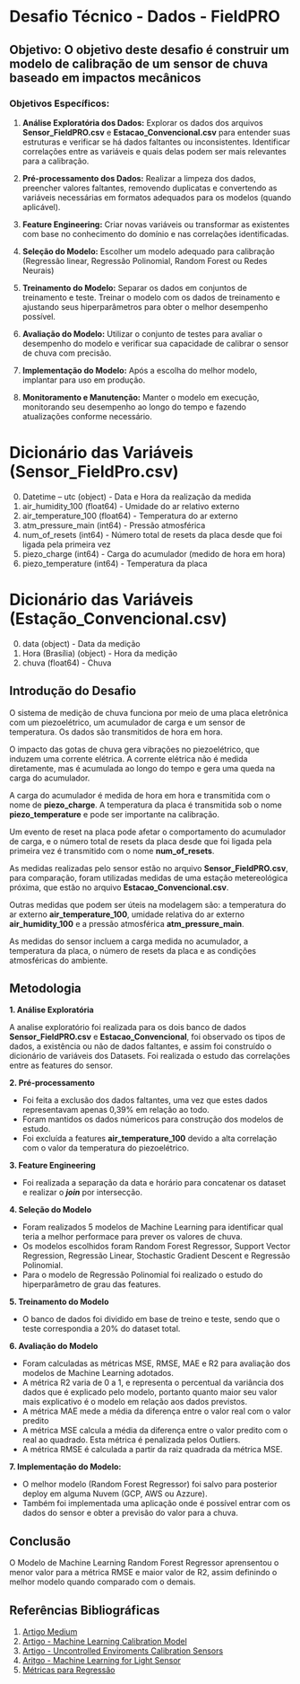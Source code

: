 # Desafio Técnico - Dados - FieldPRO

## Objetivo: O objetivo deste desafio é construir um modelo de calibração de um sensor de chuva baseado em impactos mecânicos

### Objetivos Específicos:
1. **Análise Exploratória dos Dados:** Explorar os dados dos arquivos **Sensor_FieldPRO.csv** e **Estacao_Convencional.csv** para entender suas estruturas e verificar se há dados faltantes ou inconsistentes. Identificar correlações entre as variáveis e quais delas podem ser mais relevantes para a calibração.

2. **Pré-processamento dos Dados:** Realizar a limpeza dos dados, preencher valores faltantes, removendo duplicatas e convertendo as variáveis necessárias em formatos adequados para os modelos (quando aplicável).

3. **Feature Engineering:** Criar novas variáveis ou transformar as existentes com base no conhecimento do domínio e nas correlações identificadas.

4. **Seleção do Modelo:** Escolher um modelo adequado para calibração (Regressão linear, Regressão Polinomial, Random Forest ou Redes Neurais)

5. **Treinamento do Modelo:** Separar os dados em conjuntos de treinamento e teste. Treinar o modelo com os dados de treinamento e ajustando seus hiperparâmetros para obter o melhor desempenho possível.

6. **Avaliação do Modelo:** Utilizar o conjunto de testes para avaliar o desempenho do modelo e verificar sua capacidade de calibrar o sensor de chuva com precisão.

7. **Implementação do Modelo:** Após a escolha do melhor modelo, implantar para uso em produção.

8. **Monitoramento e Manutenção:** Manter o modelo em execução, monitorando seu desempenho ao longo do tempo e fazendo atualizações conforme necessário.


# Dicionário das Variáveis (Sensor_FieldPro.csv)

 0.   Datetime – utc       (object)  - Data e Hora da realização da medida
 1.   air_humidity_100     (float64) - Umidade do ar relativo externo
 2.   air_temperature_100  (float64) - Temperatura do ar externo
 3.   atm_pressure_main    (int64)   - Pressão atmosférica
 4.   num_of_resets        (int64)   - Número total de resets da placa desde que foi ligada pela primeira vez
 5.   piezo_charge         (int64)   - Carga do acumulador (medido de hora em hora)
 6.   piezo_temperature    (int64)   - Temperatura da placa

# Dicionário das Variáveis (Estação_Convencional.csv)

 0.   data             (object) - Data da medição
 1.   Hora (Brasília)  (object) - Hora da medição
 2.   chuva            (float64) - Chuva

## Introdução do Desafio

O sistema de medição de chuva funciona por meio de uma placa eletrônica com
um piezoelétrico, um acumulador de carga e um sensor de temperatura. Os dados são transmitidos de hora em hora.

O impacto das gotas de chuva gera vibrações no piezoelétrico, que induzem uma corrente elétrica.
A corrente elétrica não é medida diretamente, mas é acumulada ao longo do tempo e gera uma queda na carga do acumulador.

A carga do acumulador é medida de hora em hora e transmitida com o nome de **piezo_charge**.
A temperatura da placa é transmitida sob o nome **piezo_temperature** e pode ser importante na calibração.

Um evento de reset na placa pode afetar o comportamento do acumulador de carga, e o número total de resets da placa desde que foi ligada pela primeira vez
é transmitido com o nome **num_of_resets**.

As medidas realizadas pelo sensor estão no arquivo **Sensor_FieldPRO.csv**, para comparação, foram utilizadas medidas de uma estação metereológica próxima,
que estão no arquivo **Estacao_Convencional.csv**.

Outras medidas que podem ser úteis na modelagem são: a temperatura do ar externo **air_temperature_100**, umidade relativa do ar externo **air_humidity_100**
e a pressão atmosférica **atm_pressure_main**.

As medidas do sensor incluem a carga medida no acumulador, a temperatura da placa, o número de resets da placa e as condições atmosféricas do ambiente.

## Metodologia

**1. Análise Exploratória**

A analise exploratório foi realizada para os dois banco de dados **Sensor_FieldPRO.csv** e **Estacao_Convencional**, foi observado os tipos de dados,
a existência ou não de dados faltantes, e assim foi construído o dicionário de variáveis dos Datasets.
Foi realizada o estudo das correlações entre as features do sensor.

**2. Pré-processamento**

- Foi feita a exclusão dos dados faltantes, uma vez que estes dados representavam apenas 0,39% em relação ao todo.
- Foram mantidos os dados númericos para construção dos modelos de estudo.
- Foi excluída a features **air_temperature_100** devido a alta correlação com o valor da temperatura do piezoelétrico.

**3. Feature Engineering**

- Foi realizada a separação da data e horário para concatenar os dataset e realizar o ***join*** por intersecção.

**4. Seleção do Modelo**

- Foram realizados 5 modelos de Machine Learning para identificar qual teria a melhor performace para prever os valores de chuva.
- Os modelos escolhidos foram Random Forest Regressor, Support Vector Regression, Regressão Linear, Stochastic Gradient Descent e Regressão Polinomial.
- Para o modelo de Regressão Polinomial foi realizado o estudo do hiperparâmetro de grau das features.

**5. Treinamento do Modelo**

- O banco de dados foi dividido em base de treino e teste, sendo que o teste correspondia a 20% do dataset total.

**6. Avaliação do Modelo**

- Foram calculadas as métricas MSE, RMSE, MAE e R2 para avaliação dos modelos de Machine Learning adotados.
- A métrica R2 varia de 0 a 1, e representa o percentual da variância dos dados que é explicado pelo modelo,
portanto quanto maior seu valor mais explicativo é o modelo em relação aos dados previstos.
- A métrica MAE mede a média da diferença entre o valor real com o valor predito
- A métrica MSE calcula a média da diferença entre o valor predito com o real ao quadrado. Esta métrica é penalizada pelos Outliers.
- A métrica RMSE é calculada a partir da raiz quadrada da métrica MSE.

**7. Implementação do Modelo:**

- O melhor modelo (Random Forest Regressor) foi salvo para posterior deploy em alguma Nuvem (GCP, AWS ou Azzure).
- Também foi implementada uma aplicação onde é possível entrar com os dados do sensor e obter a previsão do valor para a chuva.

## Conclusão

O Modelo de Machine Learning Random Forest Regressor aprensentou o menor valor para a métrica RMSE e maior valor de R2, assim definindo
o melhor modelo quando comparado com o demais.

## Referências Bibliográficas

1. [Artigo Medium](https://medium.com/@lucas.lyon96/qual-modelo-de-machine-learning-escolher-para-o-meu-problema-8874c2bc8517")
2. [Artigo - Machine Learning Calibration Model](https://amt.copernicus.org/articles/11/291/2018)
3. [Artigo - Uncontrolled Enviroments Calibration Sensors](https://github.com/marcelcases/calibration-sensors-machine-learning#data-observation")
4. [Aritgo - Machine Learning for Light Sensor](https://www.ncbi.nlm.nih.gov/pmc/articles/PMC8473444/")
5. [Métricas para Regressão](https://medium.com/data-hackers/prevendo-n%C3%BAmeros-entendendo-m%C3%A9tricas-de-regress%C3%A3o-35545e011e70")
